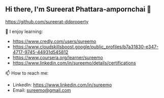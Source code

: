 ## Hi there, I'm Sureerat Phattara-ampornchai 👋

https://github.com/sureerat-ddproperty

🌱 I enjoy learning:
- https://www.credly.com/users/sureemo
- https://www.cloudskillsboost.google/public_profiles/b7a31830-e347-4717-9745-44931d545812
- https://www.coursera.org/learner/sureemo
- https://www.linkedin.com/in/sureemo/details/certifications

📫 How to reach me:
- LinkedIn: https://www.linkedin.com/in/sureemo
- Email: sureemo@gmail.com
